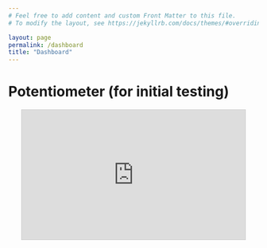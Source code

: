 ```yaml
---
# Feel free to add content and custom Front Matter to this file.
# To modify the layout, see https://jekyllrb.com/docs/themes/#overriding-theme-defaults

layout: page
permalink: /dashboard
title: "Dashboard"
---
```

# Potentiometer (for initial testing)
<p align="center"><iframe width="450" height="260" style="border: 1px solid #cccccc;" src="https://thingspeak.com/channels/2177457/charts/1?bgcolor=%23ffffff&color=%23d62020&dynamic=true&results=60&type=line&update=15"></iframe></p>